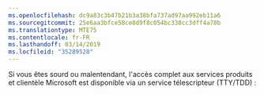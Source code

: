 ```yaml
---
ms.openlocfilehash: dc9a83c3b47b21b3a38bfa737ad97aa992eb11a6
ms.sourcegitcommit: 25e6aa3bfce58ce8d9f8c054bc338cc3dff4a78b
ms.translationtype: MTE75
ms.contentlocale: fr-FR
ms.lasthandoff: 03/14/2019
ms.locfileid: "35289528"
---
```

Si vous êtes sourd ou malentendant, l'accès complet aux services produits et clientèle Microsoft est disponible via un service télescripteur (TTY/TDD) :